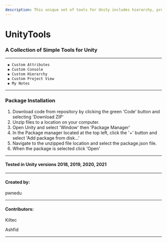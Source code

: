 ```yaml
---
description: This unique set of tools for Unity includes hierarchy, project view, console and inspector customisation. You can also keep track of your progress with a handy note taking window.
---
```


# UnityTools #

### A Collection of Simple Tools for Unity ###

---

```txt
 ◆ Custom Attributes
 ◆ Custom Console
 ◆ Custom Hierarchy
 ◆ Custom Project View
 ◆ My Notes
```

---

### Package Installation ###

1. Download code from repository by clicking the green 'Code' button and selecting 'Download ZIP' 
2. Unzip files to a location on your computer.
3. Open Unity and select 'Window' then 'Package Manager'
4. In the Package manager located at the top left, click the '+' button and select 'Add package from disk...'
5. Navigate to the unzipped file location and select the package.json file.
6. When the package is selected click 'Open'

---

#### Tested in Unity versions 2018, 2019, 2020, 2021 #### 

---

#### Created by: #### 

pwnedu

---

#### Contributors: #### 

Kiltec

Ashfid

---

